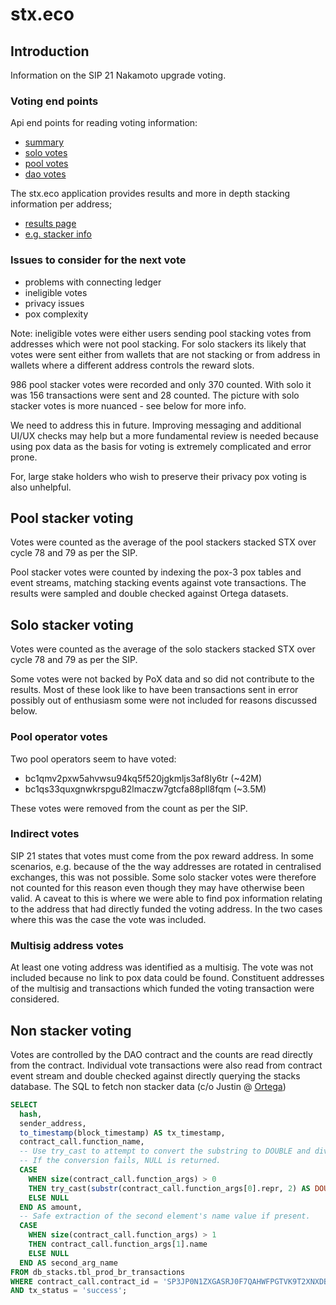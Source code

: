 # stx.eco

## Introduction

Information on the SIP 21 Nakamoto upgrade voting.

### Voting end points

Api end points for reading voting information:

- [summary](https://mainnet.bridge.sbtc.tech/bridge-api/v1/dao/results/summary)
- [solo votes](https://mainnet.bridge.sbtc.tech/bridge-api/v1/dao/votes-solo)
- [pool votes](https://mainnet.bridge.sbtc.tech/bridge-api/v1/dao/votes-pool)
- [dao votes](https://mainnet.bridge.sbtc.tech/bridge-api/v1/dao/results/non-stackers)

The stx.eco application provides results and more in depth stacking information per address;

- [results page](https://stx.eco/dao/proposals/SP3JP0N1ZXGASRJ0F7QAHWFPGTVK9T2XNXDB908Z.bdp001-sip-021-nakamoto/results?method=1)
- [e.g. stacker info](https://stx.eco/stacker-info/SP0ATPX8ZDQT2SZE61EGC4GVSY4MN6G17WPDKP8M)

### Issues to consider for the next vote

- problems with connecting ledger
- ineligible votes
- privacy issues
- pox complexity

Note: ineligible votes were either users sending pool stacking votes from addresses
which were not pool stacking. For solo stackers its likely that votes were sent either
from wallets that are not stacking or from address in wallets where a different address
controls the reward slots.

986 pool stacker votes were recorded and only 370 counted. With solo it was 156 transactions were
sent and 28 counted. The picture with solo stacker votes is more nuanced - see below for more info.

We need to address this in future. Improving messaging and additional UI/UX checks may help
but a more fundamental review is needed because using pox data as the basis for voting is extremely
complicated and error prone.

For, large stake holders who wish to preserve their privacy pox voting is also unhelpful.

## Pool stacker voting

Votes were counted as the average of the pool stackers stacked STX over cycle 78 and 79 as per the SIP.

Pool stacker votes were counted by indexing the pox-3 pox tables and event streams,
matching stacking events against vote transactions. The results were sampled and double
checked against Ortega datasets.

## Solo stacker voting

Votes were counted as the average of the solo stackers stacked STX over cycle 78 and 79 as per the SIP.

Some votes were not backed by PoX data and so did not contribute to the results. Most of these
look like to have been transactions sent in error possibly out of enthusiasm some were not
included for reasons discussed below.

### Pool operator votes

Two pool operators seem to have voted:

- bc1qmv2pxw5ahvwsu94kq5f520jgkmljs3af8ly6tr (~42M)
- bc1qs33quxgnwkrspgu82lmaczw7gtcfa88pll8fqm (~3.5M)

These votes were removed from the count as per the SIP.

### Indirect votes

SIP 21 states that votes must come from the pox reward address. In some scenarios, e.g. because of the
the way addresses are rotated in centralised exchanges, this was not possible.
Some solo stacker votes were therefore not counted for this reason even though they may have
otherwise been valid. A caveat to this is where we were able to find pox information relating to the
address that had directly funded the voting address. In the two cases where this was the
case the vote was included.

### Multisig address votes

At least one voting address was identified as a multisig. The vote was not included
because no link to pox data could be found. Constituent addresses of the multisig and
transactions which funded the voting transaction were considered.

## Non stacker voting

Votes are controlled by the DAO contract and the counts are read directly from the contract. Individual
vote transactions were also read from contract event stream and double checked against directly
querying the stacks database. The SQL to fetch non stacker data (c/o Justin @ [Ortega](https://app.ortege.ai/))

```sql
SELECT 
  hash,
  sender_address,
  to_timestamp(block_timestamp) AS tx_timestamp,
  contract_call.function_name,
  -- Use try_cast to attempt to convert the substring to DOUBLE and divide by 1e6.
  -- If the conversion fails, NULL is returned.
  CASE 
    WHEN size(contract_call.function_args) > 0 
    THEN try_cast(substr(contract_call.function_args[0].repr, 2) AS DOUBLE) / 1e6
    ELSE NULL 
  END AS amount,
  -- Safe extraction of the second element's name value if present.
  CASE 
    WHEN size(contract_call.function_args) > 1 
    THEN contract_call.function_args[1].name 
    ELSE NULL 
  END AS second_arg_name
FROM db_stacks.tbl_prod_br_transactions
WHERE contract_call.contract_id = 'SP3JP0N1ZXGASRJ0F7QAHWFPGTVK9T2XNXDB908Z.bde007-snapshot-proposal-voting'
AND tx_status = 'success';
```
